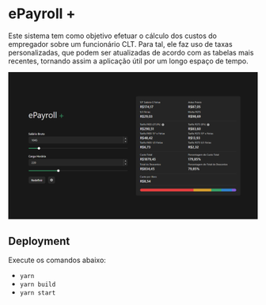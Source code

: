 # ePayroll +
Este sistema tem como objetivo efetuar o cálculo dos custos do empregador sobre um funcionário CLT. Para tal, ele faz uso de taxas personalizadas, que podem ser atualizadas de acordo com as tabelas mais recentes, tornando assim a aplicação útil por um longo espaço de tempo.

![Home](/images/home.png)

## Deployment
Execute os comandos abaixo:
- `yarn`
- `yarn build`
- `yarn start`
